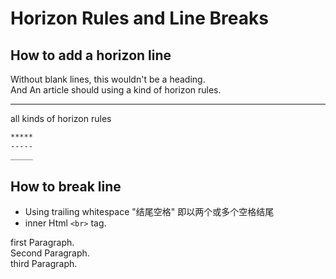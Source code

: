 # Horizon Rules and Line Breaks

## How to add a horizon line

Without blank lines, this wouldn't be a heading.  
And An article should using a kind of horizon rules.

*****

all kinds of horizon rules

```Markdown
*****
-----
_____
```

## How to break line

- Using trailing whitespace "结尾空格" 即以两个或多个空格结尾
- inner Html `<br>` tag.

first Paragraph.  
Second Paragraph.<br>
third Paragraph.